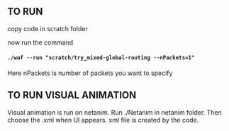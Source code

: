 ## TO RUN

copy code in scratch folder



now run the command

#### `./waf --run "scratch/try_mixed-global-routing --nPackets=1"`

Here nPackets is number of packets you want to specify 

## TO RUN VISUAL ANIMATION 

Visual animation is run on netanim. Run ./Netanim in netanim folder. Then choose the .xml when UI appears. xml file is created by the code. 


